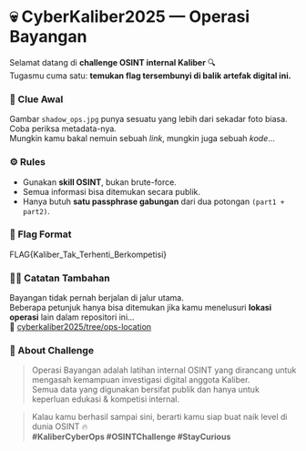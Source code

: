 # 💀 CyberKaliber2025 — Operasi Bayangan

Selamat datang di **challenge OSINT internal Kaliber** 🔍  
Tugasmu cuma satu: **temukan flag tersembunyi di balik artefak digital ini.**

### 🧩 Clue Awal
Gambar `shadow_ops.jpg` punya sesuatu yang lebih dari sekadar foto biasa.  
Coba periksa metadata-nya.  
Mungkin kamu bakal nemuin sebuah *link*, mungkin juga sebuah *kode*...

### ⚙️ Rules
- Gunakan **skill OSINT**, bukan brute-force.  
- Semua informasi bisa ditemukan secara publik.  
- Hanya butuh **satu passphrase gabungan** dari dua potongan `(part1 + part2)`.

### 💬 Flag Format
FLAG{Kaliber_Tak_Terhenti_Berkompetisi}

### 🕵️‍♂️ Catatan Tambahan  
Bayangan tidak pernah berjalan di jalur utama.  
Beberapa petunjuk hanya bisa ditemukan jika kamu menelusuri **lokasi operasi** lain dalam repositori ini...  
🔗 [cyberkaliber2025/tree/ops-location](https://github.com/mrobi27/cyberkaliber2025/tree/ops-location)

### 🧠 About Challenge
> Operasi Bayangan adalah latihan internal OSINT yang dirancang untuk mengasah kemampuan investigasi digital anggota Kaliber.  
> Semua data yang digunakan bersifat publik dan hanya untuk keperluan edukasi & kompetisi internal.


> Kalau kamu berhasil sampai sini, berarti kamu siap buat naik level di dunia OSINT 🔥  
> **#KaliberCyberOps #OSINTChallenge #StayCurious**
